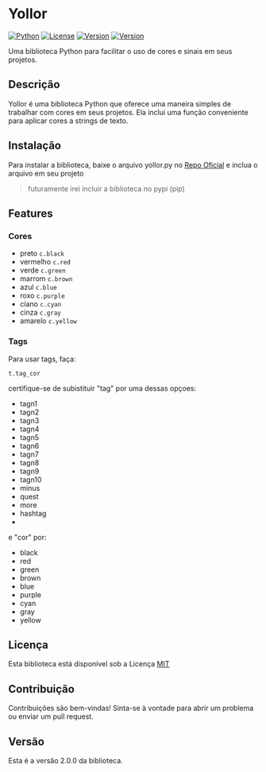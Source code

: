 # Yollor

[![Python](https://img.shields.io/badge/Python-3.11%2B-blue.svg)](https://www.python.org/)
[![License](https://img.shields.io/badge/License-CC0%201.0-blue.svg)](https://creativecommons.org/publicdomain/zero/1.0/)
[![Version](https://img.shields.io/badge/Version-2.0.0-blue.svg)](https://github.com/seu-usuario/sua-biblioteca/releases/tag/v1.0.0)
[![Version](https://img.shields.io/badge/Criador-Yyax13-purple.svg)](https://github.com/Yyax13)

Uma biblioteca Python para facilitar o uso de cores e sinais em seus projetos.

## Descrição

Yollor é uma biblioteca Python que oferece uma maneira simples de trabalhar com cores em seus projetos. Ela inclui uma função conveniente para aplicar cores a strings de texto.

## Instalação

Para instalar a biblioteca, baixe o arquivo yollor.py no [Repo Oficial](https://github.com/Yyax13/Yollor) e inclua o arquivo em seu projeto
> futuramente irei incluir a biblioteca no pypi (pip)

## Features

### Cores
- preto `c.black`
- vermelho `c.red`
- verde `c.green`
- marrom `c.brown`
- azul `c.blue`
- roxo `c.purple`
- ciano `c.cyan`
- cinza `c.gray`
- amarelo `c.yellow`

### Tags
Para usar tags, faça:

`t.tag_cor`

certifique-se de subistituir "tag" por uma dessas opçoes:
- tagn1
- tagn2
- tagn3
- tagn4
- tagn5
- tagn6
- tagn7
- tagn8
- tagn9
- tagn10
- minus
- quest
- more
- hashtag
- 
e "cor" por:

- black
- red
- green
- brown
- blue
- purple
- cyan
- gray
- yellow

## Licença

Esta biblioteca está disponível sob a Licença [MIT](LICENSE)

## Contribuição

Contribuições são bem-vindas! Sinta-se à vontade para abrir um problema ou enviar um pull request.

## Versão

Esta é a versão 2.0.0 da biblioteca.
